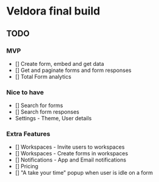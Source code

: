 # Veldora final build

## TODO

### MVP

- [] Create form, embed and get data
- [] Get and paginate forms and form responses
- [] Total Form analytics

### Nice to have

- [] Search for forms
- [] Search form responses
- Settings - Theme, User details

### Extra Features

- [] Workspaces - Invite users to workspaces
- [] Workspaces - Create forms in workspaces
- [] Notifications - App and Email notifications
- [] Pricing
- [] "A take your time" popup when user is idle on a form
